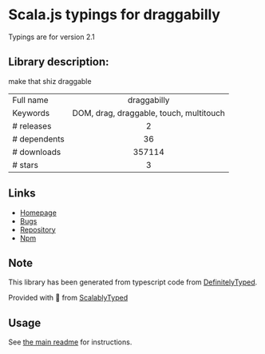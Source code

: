 
# Scala.js typings for draggabilly

Typings are for version 2.1

## Library description:
make that shiz draggable

|                    |                 |
| ------------------ | :-------------: |
| Full name          | draggabilly |
| Keywords           | DOM, drag, draggable, touch, multitouch |
| # releases         | 2 |
| # dependents       | 36 |
| # downloads        | 357114 |
| # stars            | 3 |

## Links
- [Homepage](https://draggabilly.desandro.com/)
- [Bugs](https://github.com/desandro/draggabilly/issues)
- [Repository](https://github.com/desandro/draggabilly)
- [Npm](https://www.npmjs.com/package/draggabilly)
    


## Note
This library has been generated from typescript code from [DefinitelyTyped](https://definitelytyped.org).

Provided with :purple_heart: from [ScalablyTyped](https://github.com/oyvindberg/ScalablyTyped)

## Usage
See [the main readme](../../readme.md) for instructions.


